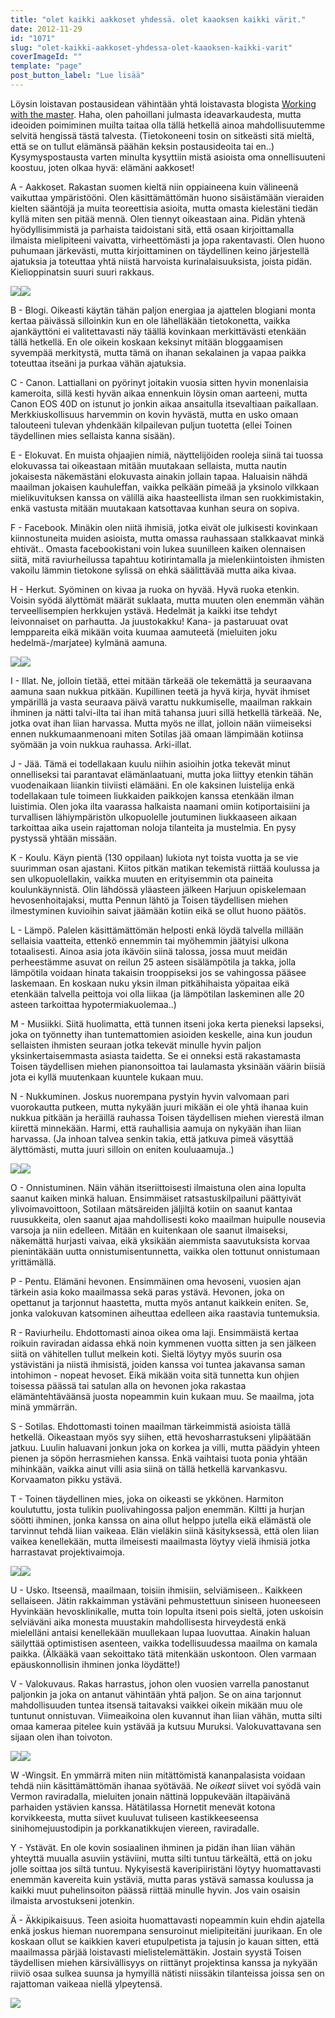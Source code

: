```yaml
---
title: "olet kaikki aakkoset yhdessä. olet kaaoksen kaikki värit."
date: 2012-11-29
id: "1071"
slug: "olet-kaikki-aakkoset-yhdessa-olet-kaaoksen-kaikki-varit"
coverImageId: ""
template: "page"
post_button_label: "Lue lisää"
---
```


Löysin loistavan postausidean vähintään yhtä loistavasta blogista [Working with the master](http://workingwithmaster.blogspot.fi/). Haha, olen pahoillani julmasta ideavarkaudesta, mutta ideoiden poimiminen muilta taitaa olla tällä hetkellä ainoa mahdollisuutemme selvitä hengissä tästä talvesta. (Tietokoneeni tosin on sitkeästi sitä mieltä, että se on tullut elämänsä päähän keksin postausideoita tai en..) Kysymyspostausta varten minulta kysyttiin mistä asioista oma onnellisuuteni koostuu, joten olkaa hyvä: elämäni aakkoset!

A \- Aakkoset. Rakastan suomen kieltä niin oppiaineena kuin välineenä vaikuttaa ympäristööni. Olen käsittämättömän huono sisäistämään vieraiden kielten sääntöjä ja muita teoreettisia asioita, mutta omasta kielestäni tiedän kyllä miten sen pitää mennä. Olen tiennyt oikeastaan aina. Pidän yhtenä hyödyllisimmistä ja parhaista taidoistani sitä, että osaan kirjoittamalla ilmaista mielipiteeni vaivatta, virheettömästi ja jopa rakentavasti. Olen huono puhumaan järkevästi, mutta kirjoittaminen on täydellinen keino järjestellä ajatuksia ja toteuttaa yhtä niistä harvoista kurinalaisuuksista, joista pidän. Kielioppinatsin suuri suuri rakkaus.

[![](/images/tumblr_m2qx97BRVN1r7769mo1_500.png)](http://4.bp.blogspot.com/-WY7CPTZbe_Q/ULe4TuFzAAI/AAAAAAAACzA/ARn6VsoqORk/s1600/tumblr_m2qx97BRVN1r7769mo1_500.png)[![](/images/nazi.png)](http://2.bp.blogspot.com/-1V2irup51Xk/ULe5szyiKQI/AAAAAAAACzw/4yvPbBkAT38/s1600/nazi.png)

B \- Blogi. Oikeasti käytän tähän paljon energiaa ja ajattelen blogiani monta kertaa päivässä silloinkin kun en ole lähelläkään tietokonetta, vaikka ajankäyttöni ei valitettavasti näy täällä kovinkaan merkittävästi etenkään tällä hetkellä. En ole oikein koskaan keksinyt mitään bloggaamisen syvempää merkitystä, mutta tämä on ihanan sekalainen ja vapaa paikka toteuttaa itseäni ja purkaa vähän ajatuksia.

C \- Canon. Lattiallani on pyörinyt joitakin vuosia sitten hyvin monenlaisia kameroita, sillä kesti hyvän aikaa ennenkuin löysin oman aarteeni, mutta Canon EOS 40D on istunut jo jonkin aikaa ansaitulla itsevaltiaan paikallaan. Merkkiuskollisuus harvemmin on kovin hyvästä, mutta en usko omaan talouteeni tulevan yhdenkään kilpailevan puljun tuotetta (ellei Toinen täydellinen mies sellaista kanna sisään).

E \- Elokuvat. En muista ohjaajien nimiä, näyttelijöiden rooleja siinä tai tuossa elokuvassa tai oikeastaan mitään muutakaan sellaista, mutta nautin jokaisesta näkemästäni elokuvasta ainakin jollain tapaa. Haluaisin nähdä maailman jokaisen kauhuleffan, vaikka pelkään pimeää ja yksinolo vilkkaan mielikuvituksen kanssa on välillä aika haasteellista ilman sen ruokkimistakin, enkä vastusta mitään muutakaan katsottavaa kunhan seura on sopiva.

F \- Facebook. Minäkin olen niitä ihmisiä, jotka eivät ole julkisesti kovinkaan kiinnostuneita muiden asioista, mutta omassa rauhassaan stalkkaavat minkä ehtivät.. Omasta facebookistani voin lukea suunilleen kaiken olennaisen siitä, mitä raviurheilussa tapahtuu kotirintamalla ja mielenkiintoisten ihmisten vakoilu lämmin tietokone sylissä on ehkä säälittävää mutta aika kivaa.

H - Herkut. Syöminen on kivaa ja ruoka on hyvää. Hyvä ruoka etenkin. Voisin syödä älyttömät määrät suklaata, mutta muuten olen enemmän vähän terveellisempien herkkujen ystävä. Hedelmät ja kaikki itse tehdyt leivonnaiset on parhautta. Ja juustokakku! Kana- ja pastaruuat ovat lemppareita eikä mikään voita kuumaa aamuteetä (mieluiten joku hedelmä-/marjatee) kylmänä aamuna.

[![](/images/tumblr_m7gz9h06kc1r7769mo1_500.png)](http://1.bp.blogspot.com/-gLPuQX3hdD4/UKPx-4L9cOI/AAAAAAAACJM/x5s8IHukfTU/s1600/tumblr_m7gz9h06kc1r7769mo1_500.png)[![](/images/tumblr_mb87a37O9Y1r7769mo1_500.png)](http://4.bp.blogspot.com/-klBAFVZ3B9U/UKPx_53oIxI/AAAAAAAACJQ/D_YHkwIMeFM/s1600/tumblr_mb87a37O9Y1r7769mo1_500.png)

I \- Illat. Ne, jolloin tietää, ettei mitään tärkeää ole tekemättä ja seuraavana aamuna saan nukkua pitkään. Kupillinen teetä ja hyvä kirja, hyvät ihmiset ympärillä ja vasta seuraava päivä varattu nukkumiselle, maailman rakkain ihminen ja nätti talvi-ilta tai ihan mitä tahansa juuri sillä hetkellä tärkeää. Ne, jotka ovat ihan liian harvassa. Mutta myös ne illat, jolloin nään viimeiseksi ennen nukkumaanmenoani miten Sotilas jää omaan lämpimään kotiinsa syömään ja voin nukkua rauhassa. Arki-illat.

J - Jää. Tämä ei todellakaan kuulu niihin asioihin jotka tekevät minut onnelliseksi tai parantavat elämänlaatuani, mutta joka liittyy etenkin tähän vuodenaikaan liiankin tiiviisti elämääni. En ole kaksinen luistelija enkä todellakaan tule toimeen liukkaiden paikkojen kanssa etenkään ilman luistimia. Olen joka ilta vaarassa halkaista naamani omiin kotiportaisiini ja turvallisen lähiympäristön ulkopuolelle joutuminen liukkaaseen aikaan tarkoittaa aika usein rajattoman noloja tilanteita ja mustelmia. En pysy pystyssä yhtään missään.

K - Koulu. Käyn pientä (130 oppilaan) lukiota nyt toista vuotta ja se vie suurimman osan ajastani. Kiitos pitkän matikan tekemistä riittää koulussa ja sen ulkopuolellakin, vaikka muuten en erityisemmin ota paineita koulunkäynnistä. Olin lähdössä yläasteen jälkeen Harjuun opiskelemaan hevosenhoitajaksi, mutta Pennun lähtö ja Toisen täydellisen miehen ilmestyminen kuvioihin saivat jäämään kotiin eikä se ollut huono päätös.

L \- Lämpö. Palelen käsittämättömän helposti enkä löydä talvella millään sellaisia vaatteita, ettenkö ennemmin tai myöhemmin jäätyisi ulkona totaalisesti. Ainoa asia jota ikävöin siinä talossa, jossa muut meidän perheestämme asuvat on reilun 25 asteen sisälämpötila ja takka, jolla lämpötila voidaan hinata takaisin trooppiseksi jos se vahingossa pääsee laskemaan. En koskaan nuku yksin ilman pitkähihaista yöpaitaa eikä etenkään talvella peittoja voi olla liikaa (ja lämpötilan laskeminen alle 20 asteen tarkoittaa hypotermiakuolemaa..)

M - Musiikki. Siitä huolimatta, että tunnen itseni joka kerta pieneksi lapseksi, joka on työnnetty ihan tuntemattomien asioiden keskelle, aina kun joudun sellaisten ihmisten seuraan jotka tekevät minulle hyvin paljon yksinkertaisemmasta asiasta taidetta. Se ei onneksi estä rakastamasta Toisen täydellisen miehen pianonsoittoa tai laulamasta yksinään väärin biisiä jota ei kyllä muutenkaan kuuntele kukaan muu.

N \- Nukkuminen. Joskus nuorempana pystyin hyvin valvomaan pari vuorokautta putkeen, mutta nykyään juuri mikään ei ole yhtä ihanaa kuin nukkua pitkään ja heräillä rauhassa Toisen täydellisen miehen vierestä ilman kiirettä minnekään. Harmi, että rauhallisia aamuja on nykyään ihan liian harvassa. (Ja inhoan talvea senkin takia, että jatkuva pimeä väsyttää älyttömästi, mutta juuri silloin on eniten kouluaamuja..)

[![](/images/tumblr_m39olbks9y1r5f0jbo1_500.png)](http://3.bp.blogspot.com/-ucnJeQy5z-E/ULe5DIFq9hI/AAAAAAAACzg/-41ANLnis3Q/s1600/tumblr_m39olbks9y1r5f0jbo1_500.png)[![](/images/tumblr_mcqgcsbZhO1r49seco1_500.png)](http://4.bp.blogspot.com/-CCChcXQDnf4/ULe5EJMkeRI/AAAAAAAACzo/9Elkvcz6jyc/s1600/tumblr_mcqgcsbZhO1r49seco1_500.png)

O - Onnistuminen. Näin vähän itseriittoisesti ilmaistuna olen aina lopulta saanut kaiken minkä haluan. Ensimmäiset ratsastuskilpailuni päättyivät ylivoimavoittoon, Sotilaan mätsäreiden jäljiltä kotiin on saanut kantaa ruusukkeita, olen saanut ajaa mahdollisesti koko maailman huipulle nousevia varsoja ja niin edelleen. Mitään en kuitenkaan ole saanut ilmaiseksi, näkemättä hurjasti vaivaa, eikä yksikään aiemmista saavutuksista korvaa pienintäkään uutta onnistumisentunnetta, vaikka olen tottunut onnistumaan yrittämällä.

P \- Pentu. Elämäni hevonen. Ensimmäinen oma hevoseni, vuosien ajan tärkein asia koko maailmassa sekä paras ystävä. Hevonen, joka on opettanut ja tarjonnut haastetta, mutta myös antanut kaikkein eniten. Se, jonka valokuvan katsominen aiheuttaa edelleen aika raastavia tuntemuksia.

R - Raviurheilu. Ehdottomasti ainoa oikea oma laji. Ensimmäistä kertaa roikuin raviradan aidassa ehkä noin kymmenen vuotta sitten ja sen jälkeen siitä on vähitellen tullut melkein koti. Sieltä löytyy myös suurin osa ystävistäni ja niistä ihmisistä, joiden kanssa voi tuntea jakavansa saman intohimon - nopeat hevoset. Eikä mikään voita sitä tunnetta kun ohjien toisessa päässä tai satulan alla on hevonen joka rakastaa elämäntehtäväänsä juosta nopeammin kuin kukaan muu. Se maailma, jota minä ymmärrän.

S \- Sotilas. Ehdottomasti toinen maailman tärkeimmistä asioista tällä hetkellä. Oikeastaan myös syy siihen, että hevosharrastukseni ylipäätään jatkuu. Luulin haluavani jonkun joka on korkea ja villi, mutta päädyin yhteen pienen ja söpön herrasmiehen kanssa. Enkä vaihtaisi tuota ponia yhtään mihinkään, vaikka ainut villi asia siinä on tällä hetkellä karvankasvu. Korvaamaton pikku ystävä.

T \- Toinen täydellinen mies, joka on oikeasti se ykkönen. Harmiton koulututtu, josta tulikin puolivahingossa paljon enemmän. Kiltti ja hurjan söötti ihminen, jonka kanssa on aina ollut helppo jutella eikä elämästä ole tarvinnut tehdä liian vaikeaa. Elän vieläkin siinä käsityksessä, että olen liian vaikea kenellekään, mutta ilmeisesti maailmasta löytyy vielä ihmisiä jotka harrastavat projektivaimoja.

[![](/images/tumblr_mb2a3cCSW21r5f0jbo1_500.png)](http://1.bp.blogspot.com/-vWmuR7bxHyQ/UKPwBXfDSJI/AAAAAAAACIk/kpWWeZ7H74Y/s1600/tumblr_mb2a3cCSW21r5f0jbo1_500.png)[![](/images/1.png)](http://1.bp.blogspot.com/-3tS6DgFrcVU/UKPwhllfMkI/AAAAAAAACI0/talqwz3RNwY/s1600/1.png)

U - Usko. Itseensä, maailmaan, toisiin ihmisiin, selviämiseen.. Kaikkeen sellaiseen. Jätin rakkaimman ystäväni pehmustettuun siniseen huoneeseen Hyvinkään hevosklinikalle, mutta toin lopulta itseni pois sieltä, joten uskoisin selviäväni aika monesta muustakin mahdollisesta hirveydestä enkä mielelläni antaisi kenellekään muullekaan lupaa luovuttaa. Ainakin haluan säilyttää optimistisen asenteen, vaikka todellisuudessa maailma on kamala paikka. (Älkääkä vaan sekoittako tätä mitenkään uskontoon. Olen varmaan epäuskonnollisin ihminen jonka löydätte!)

V \- Valokuvaus. Rakas harrastus, johon olen vuosien varrella panostanut paljonkin ja joka on antanut vähintään yhtä paljon. Se on aina tarjonnut mahdollisuuden tuntea itsensä taitavaksi vaikkei oikein mikään muu ole tuntunut onnistuvan. Viimeaikoina olen kuvannut ihan liian vähän, mutta silti omaa kameraa pitelee kuin ystävää ja kutsuu Muruksi. Valokuvattavana sen sijaan olen ihan toivoton.

[![](/images/tumblr_m6f9xnhObD1rogngso1_500.jpg)](http://4.bp.blogspot.com/-3lBgoOuFyvU/UKPxpb3S3ZI/AAAAAAAACI8/2ggFCj5aXMM/s1600/tumblr_m6f9xnhObD1rogngso1_500.jpg)[![](/images/tumblr_m9gvk1wRYC1rogngso1_500.jpg)](http://3.bp.blogspot.com/-iXx_24rwECI/UKPxqCrvl3I/AAAAAAAACJE/4kDJEqgqC68/s1600/tumblr_m9gvk1wRYC1rogngso1_500.jpg)

W \-Wingsit. En ymmärrä miten niin mitättömistä kananpalasista voidaan tehdä niin käsittämättömän ihanaa syötävää. Ne _oikeat_ siivet voi syödä vain Vermon raviradalla, mieluiten jonain nättinä loppukevään iltapäivänä parhaiden ystävien kanssa. Hätätilassa Hornetit menevät kotona korvikkeesta, mutta siivet kuuluvat tuliseen kastikkeeseensa sinihomejuustodipin ja porkkanatikkujen viereen, raviradalle.

Y \- Ystävät. En ole kovin sosiaalinen ihminen ja pidän ihan liian vähän yhteyttä muualla asuviin ystäviini, mutta silti tuntuu tärkeältä, että on joku jolle soittaa jos siltä tuntuu. Nykyisestä kaveripiiristäni löytyy huomattavasti enemmän kavereita kuin ystäviä, mutta paras ystävä samassa koulussa ja kaikki muut puhelinsoiton päässä riittää minulle hyvin. Jos vain osaisin ilmaista arvostukseni jotenkin.

Ä - Äkkipikaisuus. Teen asioita huomattavasti nopeammin kuin ehdin ajatella enkä joskus hieman nuorempana sensuroinut mielipiteitäni juurikaan. En ole koskaan ollut se kaikkien kaveri etupulpetista ja tajusin jo kauan sitten, että maailmassa pärjää loistavasti mielistelemättäkin. Jostain syystä Toisen täydellisen miehen kärsivällisyys on riittänyt projektinsa kanssa ja nykyään riiviö osaa sulkea suunsa ja hymyillä nätisti niissäkin tilanteissa joissa sen on rajattoman vaikeaa niellä ylpeytensä.

[![](/images/ak.png)](http://3.bp.blogspot.com/-XWwdDHSnYIQ/ULe6P1AVG3I/AAAAAAAACz4/exI_Z1A49RQ/s1600/ak.png)
